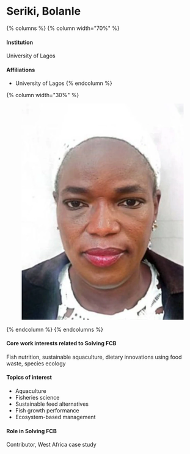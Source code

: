 # Seriki, Bolanle

{% columns %}
{% column width="70%" %}
#### Institution

University of Lagos

#### Affiliations

* University of Lagos
{% endcolumn %}

{% column width="30%" %}
<figure><img src="https://raw.githubusercontent.com/Solving-FCB/docs/refs/heads/main/.img/seriki-b.webp" alt=""></figure>
{% endcolumn %}
{% endcolumns %}

#### Core work interests related to Solving FCB

Fish nutrition, sustainable aquaculture, dietary innovations using food waste, species ecology

#### Topics of interest

* Aquaculture
* Fisheries science
* Sustainable feed alternatives
* Fish growth performance
* Ecosystem-based management

#### Role in Solving FCB

Contributor, West Africa case study
